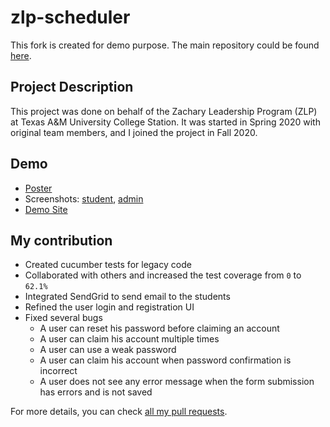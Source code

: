 # zlp-scheduler

This fork is created for demo purpose.
The main repository could be found [here](https://github.com/tamu-zlp/zlp-scheduler).

## Project Description

This project was done on behalf of the Zachary Leadership Program (ZLP) at Texas A&M University College Station. It was started in Spring 2020 with original team members, and I joined the project in Fall 2020.

## Demo
- [Poster](https://docs.google.com/presentation/d/e/2PACX-1vQOeMmUXTb1t6a_JneOMjHG89HUxqOjh_ZN9t2NCFOULtpOJbN9WBegkLC8N-dJJg/pub)
- Screenshots: [student](https://github.com/henrywang1/zlp-scheduler/blob/demo/Student_User_Guide_v3.pdf), [admin](https://github.com/henrywang1/zlp-scheduler/blob/demo/ZLP%20Scheduler%20Admin%20User%20Guide.pdf)
- [Demo Site](https://protected-forest-33941.herokuapp.com/)

## My contribution
- Created cucumber tests for legacy code
- Collaborated with others and increased the test coverage from `0` to `62.1%`
- Integrated SendGrid to send email to the students
- Refined the user login and registration UI
- Fixed several bugs
  * A user can reset his password before claiming an account
  * A user can claim his account multiple times
  * A user can use a weak password
  * A user can claim his account when password confirmation is incorrect
  * A user does not see any error message when the form submission has errors and is not saved
  
For more details, you can check [all my pull requests](https://github.com/tamu-zlp/zlp-scheduler/pulls?q=is%3Apr+author%3A%40me+is%3Aclosed).
